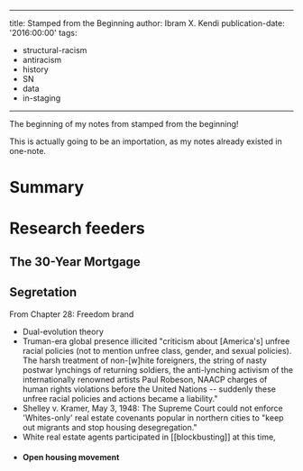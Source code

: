 
---
title: Stamped from the Beginning
author: Ibram X. Kendi
publication-date: '2016:00:00'
tags:
  - structural-racism
  - antiracism
  - history
  - SN
  - data
  - in-staging
---

The beginning of my notes from stamped from the beginning!

This is actually going to be an importation, as my notes already existed in one-note.

# Summary

# Research feeders
## The 30-Year Mortgage
## Segretation
From Chapter 28: Freedom brand
- Dual-evolution theory
- Truman-era global presence illicited "criticism about [America's] unfree racial policies (not to mention unfree class, gender, and sexual policies). The harsh treatment of non-\[w]hite foreigners, the string of nasty postwar lynchings of returning soldiers, the anti-lynching activism of the internationally renowned artists Paul Robeson, NAACP charges of human rights violations before the United Nations -- suddenly these unfree racial policies and actions became a liability."
- Shelley v. Kramer, May 3, 1948: The Supreme Court could not enforce 'Whites-only' real estate covenants popular in northern cities to "keep out migrants and stop housing desegregation."
- White real estate agents participated in [[blockbusting]] at this time, 
- #### Open housing movement